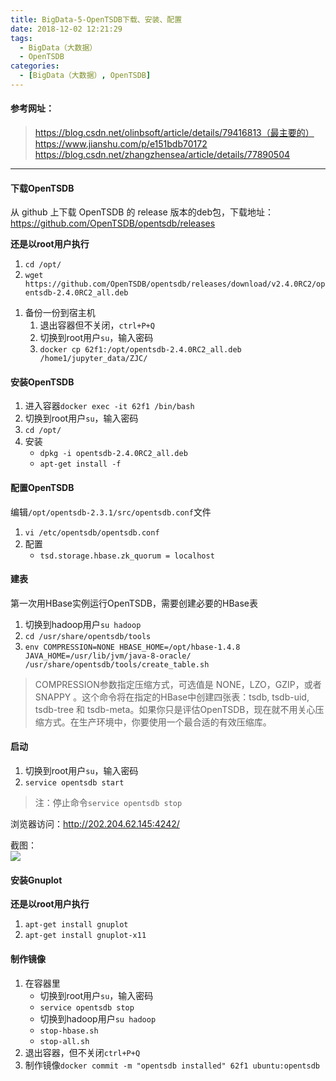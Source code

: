 ```yaml
---
title: BigData-5-OpenTSDB下载、安装、配置
date: 2018-12-02 12:21:29
tags:
  - BigData（大数据）
  - OpenTSDB
categories:
  - [BigData（大数据）, OpenTSDB]
---
```

#### 参考网址：
> https://blog.csdn.net/olinbsoft/article/details/79416813（最主要的）
> https://www.jianshu.com/p/e151bdb70172
> https://blog.csdn.net/zhangzhensea/article/details/77890504

---
#### 下载OpenTSDB

从 github 上下载 OpenTSDB 的 release 版本的deb包，下载地址：https://github.com/OpenTSDB/opentsdb/releases

**还是以root用户执行**

1. `cd /opt/`
1. `wget https://github.com/OpenTSDB/opentsdb/releases/download/v2.4.0RC2/opentsdb-2.4.0RC2_all.deb`

<!-- more -->

1. 备份一份到宿主机
    1. 退出容器但不关闭，`ctrl+P+Q`
    1. 切换到root用户`su`，输入密码
    1. `docker cp 62f1:/opt/opentsdb-2.4.0RC2_all.deb /home1/jupyter_data/ZJC/`

#### 安装OpenTSDB
1. 进入容器`docker exec -it 62f1 /bin/bash`
1. 切换到root用户`su`，输入密码
1. `cd /opt/`
1. 安装
    + `dpkg -i opentsdb-2.4.0RC2_all.deb`
    + `apt-get install -f`

#### 配置OpenTSDB
编辑`/opt/opentsdb-2.3.1/src/opentsdb.conf`文件

1. `vi /etc/opentsdb/opentsdb.conf`
1. 配置  
    + `tsd.storage.hbase.zk_quorum = localhost`

#### 建表
第一次用HBase实例运行OpenTSDB，需要创建必要的HBase表

1. 切换到hadoop用户`su hadoop`
1. `cd /usr/share/opentsdb/tools`
1. `env COMPRESSION=NONE HBASE_HOME=/opt/hbase-1.4.8 JAVA_HOME=/usr/lib/jvm/java-8-oracle/  /usr/share/opentsdb/tools/create_table.sh`

> COMPRESSION参数指定压缩方式，可选值是 NONE，LZO，GZIP，或者 SNAPPY 。这个命令将在指定的HBase中创建四张表：tsdb, tsdb-uid, tsdb-tree 和 tsdb-meta。如果你只是评估OpenTSDB，现在就不用关心压缩方式。在生产环境中，你要使用一个最合适的有效压缩库。

#### 启动
1. 切换到root用户`su`，输入密码
2. `service opentsdb start`

> 注：停止命令`service opentsdb stop`

浏览器访问：http://202.204.62.145:4242/

截图：  
![](https://i.loli.net/2018/12/02/5c0394f40ec57.jpg)

#### 安装Gnuplot
**还是以root用户执行**

1. `apt-get install gnuplot`
1. `apt-get install gnuplot-x11`

#### 制作镜像

1. 在容器里
    + 切换到root用户`su`，输入密码
    + `service opentsdb stop`
    + 切换到hadoop用户`su hadoop`
    + `stop-hbase.sh`
    + `stop-all.sh`
2. 退出容器，但不关闭`ctrl+P+Q`
3. 制作镜像`docker commit -m "opentsdb installed" 62f1 ubuntu:opentsdb`